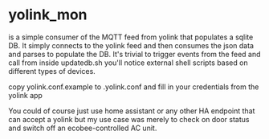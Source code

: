 # yolink_mon
is a simple consumer of the MQTT feed from yolink that populates a sqlite DB.
It simply connects to the yolink feed and then consumes the json data and parses to populate the DB. It's trivial to trigger events from the feed and call from inside updatedb.sh you'll notice external shell scripts based on different types of devices.

copy yolink.conf.example to .yolink.conf and fill in your credentials from the yolink app

You could of course just use home assistant or any other HA endpoint that can accept a yolink but my use case was merely to check on door status and switch off an ecobee-controlled AC unit.
